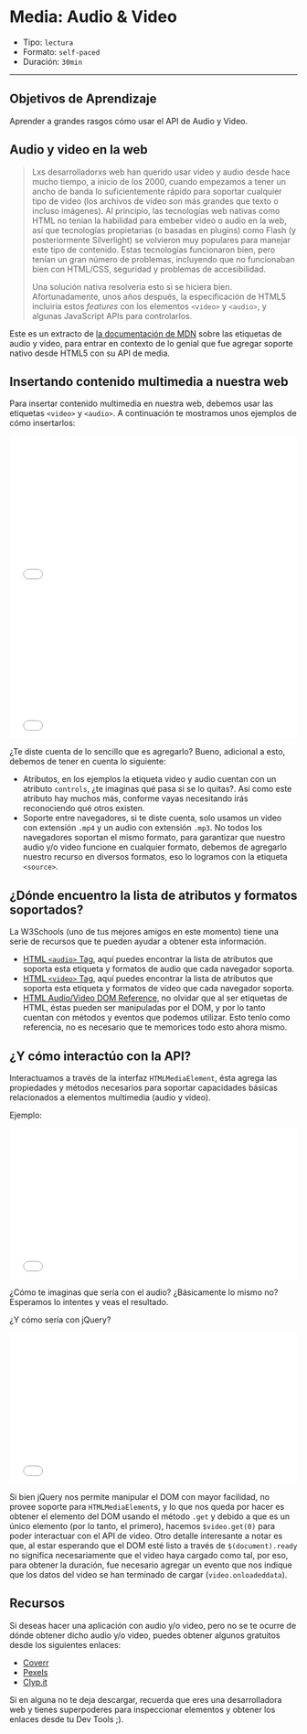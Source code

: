 # Media: Audio & Video

- Tipo: `lectura`
- Formato: `self-paced`
- Duración: `30min`

***

## Objetivos de Aprendizaje

Aprender a grandes rasgos cómo usar el API de Audio y Video.

## Audio y video en la web

> Lxs desarrolladorxs web han querido usar video y audio desde hace mucho tiempo,
> a inicio de los 2000, cuando empezamos a tener un ancho de banda lo 
> suficientemente rápido para soportar cualquier tipo de video (los archivos de 
> video son más grandes que texto o incluso imágenes). Al principio, las 
> tecnologías web nativas como HTML no tenían la habilidad para embeber video o
> audio en la web, así que tecnologías propietarias (o basadas en plugins) como
> Flash (y posteriormente Silverlight) se volvieron muy populares para manejar
> este tipo de contenido. Estas tecnologías funcionaron bien, pero tenían un gran
> número de problemas, incluyendo que no funcionaban bien con HTML/CSS, seguridad
> y problemas de accesibilidad.
> 
> Una solución nativa resolvería esto si se hiciera bien. Afortunadamente, unos 
> años después, la especificación de HTML5 incluiría estos _features_ con los 
> elementos `<video>` y `<audio>`, y algunas JavaScript APIs para controlarlos.

Este es un extracto de [la documentación de MDN](https://developer.mozilla.org/en-US/docs/Learn/HTML/Multimedia_and_embedding/Video_and_audio_content) 
sobre las etiquetas de audio y video, para entrar en contexto de lo genial que
fue agregar soporte nativo desde HTML5 con su API de media. 

## Insertando contenido multimedia a nuestra web

Para insertar contenido multimedia en nuestra web, debemos usar las etiquetas
`<video>` y `<audio>`. A continuación te mostramos unos ejemplos de cómo 
insertarlos:

<iframe height='265' scrolling='no' title='Video Tag' src='//codepen.io/ivandevp/embed/gvMPjW/?height=265&theme-id=0&default-tab=html,result&embed-version=2' frameborder='no' allowtransparency='true' allowfullscreen='true' style='width: 100%;'>See the Pen <a href='https://codepen.io/ivandevp/pen/gvMPjW/'>Video Tag</a> by Ivan (<a href='https://codepen.io/ivandevp'>@ivandevp</a>) on <a href='https://codepen.io'>CodePen</a>.
</iframe>

<iframe height='265' scrolling='no' title='Audio Tag' src='//codepen.io/ivandevp/embed/PQzNoE/?height=265&theme-id=0&default-tab=html,result&embed-version=2' frameborder='no' allowtransparency='true' allowfullscreen='true' style='width: 100%;'>See the Pen <a href='https://codepen.io/ivandevp/pen/PQzNoE/'>Audio Tag</a> by Ivan (<a href='https://codepen.io/ivandevp'>@ivandevp</a>) on <a href='https://codepen.io'>CodePen</a>.
</iframe>

¿Te diste cuenta de lo sencillo que es agregarlo? Bueno, adicional a esto,
debemos de tener en cuenta lo siguiente:

- Atributos, en los ejemplos la etiqueta video y audio cuentan con un atributo
  `controls`, ¿te imaginas qué pasa si se lo quitas?. Así como este atributo hay 
  muchos más, conforme vayas necesitando irás reconociendo qué otros existen.
- Soporte entre navegadores, si te diste cuenta, solo usamos un video con
  extensión `.mp4` y un audio con extensión `.mp3`. No todos los navegadores 
  soportan el mismo formato, para garantizar que nuestro audio y/o video 
  funcione en cualquier formato, debemos de agregarlo nuestro recurso en 
  diversos formatos, eso lo logramos con la etiqueta `<source>`.

## ¿Dónde encuentro la lista de atributos y formatos soportados?

La W3Schools (uno de tus mejores amigos en este momento) tiene una serie de 
recursos que te pueden ayudar a obtener esta información.

- [HTML `<audio>` Tag](https://www.w3schools.com/tags/tag_audio.asp), aquí 
  puedes encontrar la lista de atributos que soporta esta etiqueta y formatos
  de audio que cada navegador soporta.
- [HTML `<video>` Tag](https://www.w3schools.com/tags/tag_video.asp), aquí 
  puedes encontrar la lista de atributos que soporta esta etiqueta y formatos 
  de video que cada navegador soporta.
- [HTML Audio/Video DOM Reference](https://www.w3schools.com/tags/ref_av_dom.asp), 
  no olvidar que al ser etiquetas de HTML, éstas pueden ser manipuladas por el 
  DOM, y por lo tanto cuentan con métodos y eventos que podemos utilizar. Esto
  tenlo como referencia, no es necesario que te memorices todo esto ahora mismo.

## ¿Y cómo interactúo con la API?

Interactuamos a través de la interfaz `HTMLMediaElement`, ésta agrega las 
propiedades y métodos necesarios para soportar capacidades básicas relacionados
a elementos multimedia (audio y video).

Ejemplo:

<iframe height='265' scrolling='no' title='HTMLMediaElement JS' src='//codepen.io/ivandevp/embed/KQMWMy/?height=265&theme-id=0&default-tab=js,result&embed-version=2' frameborder='no' allowtransparency='true' allowfullscreen='true' style='width: 100%;'>See the Pen <a href='https://codepen.io/ivandevp/pen/KQMWMy/'>HTMLMediaElement JS</a> by Ivan (<a href='https://codepen.io/ivandevp'>@ivandevp</a>) on <a href='https://codepen.io'>CodePen</a>.
</iframe>

¿Cómo te imaginas que sería con el audio? ¿Básicamente lo mismo no? Esperamos lo
intentes y veas el resultado.

¿Y cómo sería con jQuery?

<iframe height='265' scrolling='no' title='HTMLMediaElement jQuery' src='//codepen.io/ivandevp/embed/XZKMjx/?height=265&theme-id=0&default-tab=js,result&embed-version=2' frameborder='no' allowtransparency='true' allowfullscreen='true' style='width: 100%;'>See the Pen <a href='https://codepen.io/ivandevp/pen/XZKMjx/'>HTMLMediaElement jQuery</a> by Ivan (<a href='https://codepen.io/ivandevp'>@ivandevp</a>) on <a href='https://codepen.io'>CodePen</a>.
</iframe>

Si bien jQuery nos permite manipular el DOM con mayor facilidad, no provee 
soporte para `HTMLMediaElement`s, y lo que nos queda por hacer es obtener el 
elemento del DOM usando el método `.get` y debido a que es un único elemento 
(por lo tanto, el primero), hacemos `$video.get(0)` para poder interactuar con 
el API de video. Otro detalle interesante a notar es que, al estar esperando que 
el DOM esté listo a través de `$(document).ready` no significa necesariamente 
que el video haya cargado como tal, por eso, para obtener la duración, fue 
necesario agregar un evento que nos indique que los datos del video se han 
terminado de cargar (`video.onloadeddata`). 

## Recursos

Si deseas hacer una aplicación con audio y/o video, pero no se te ocurre de 
dónde obtener dicho audio y/o video, puedes obtener algunos gratuitos desde los
siguientes enlaces:

- [Coverr](https://coverr.co/)
- [Pexels](https://videos.pexels.com/)
- [Clyp.it](https://clyp.it/)

Si en alguna no te deja descargar, recuerda que eres una desarrolladora web y
tienes superpoderes para inspeccionar elementos y obtener los enlaces desde
tu Dev Tools ;).
